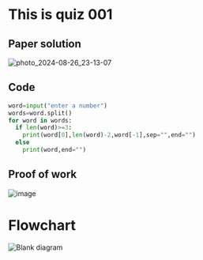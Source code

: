 # This is quiz 001

## Paper solution
![photo_2024-08-26_23-13-07](https://github.com/user-attachments/assets/31441a12-95b4-4694-8bd2-c7cdaa9b6785)


## Code
```.py
word=input("enter a number")
words=word.split()
for word in words:
  if len(word)>=3:
    print(word[0],len(word)-2,word[-1],sep="",end="")
  else
    print(word,end="")
```
## Proof of work
![image](https://github.com/user-attachments/assets/2135fe1f-735e-4e37-983a-b3502d8043ac)
# Flowchart
![Blank diagram](https://github.com/user-attachments/assets/932e3461-7c7f-4c6d-8cd9-022a3081c54c)
